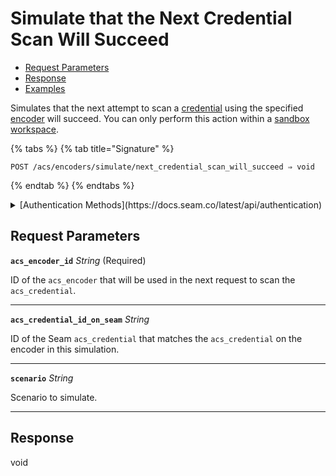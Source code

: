 # Simulate that the Next Credential Scan Will Succeed

- [Request Parameters](./#request-parameters)
- [Response](./#response)
- [Examples](./#examples)

Simulates that the next attempt to scan a [credential](../../../../capability-guides/access-systems/managing-credentials.md) using the specified [encoder](../../../../capability-guides/access-systems/working-with-card-encoders-and-scanners/README.md) will succeed. You can only perform this action within a [sandbox workspace](../../../../core-concepts/workspaces/README.md#sandbox-workspaces).

{% tabs %}
{% tab title="Signature" %}
```
POST /acs/encoders/simulate/next_credential_scan_will_succeed ⇒ void
```
{% endtab %}
{% endtabs %}

<details>

<summary>[Authentication Methods](https://docs.seam.co/latest/api/authentication)</summary>

- API key
- Personal access token
  <br>Must also include the `seam-workspace` header in the request.
</details>

## Request Parameters

**`acs_encoder_id`** *String* (Required)

ID of the `acs_encoder` that will be used in the next request to scan the `acs_credential`.

---

**`acs_credential_id_on_seam`** *String*

ID of the Seam `acs_credential` that matches the `acs_credential` on the encoder in this simulation.

---

**`scenario`** *String*

Scenario to simulate.

---


## Response

void
